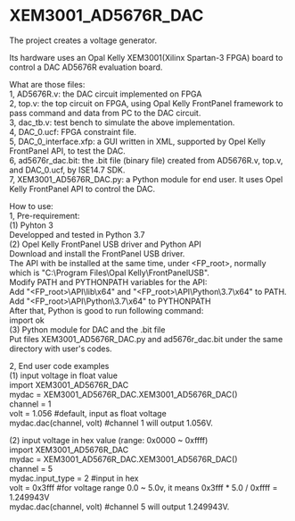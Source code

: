 # XEM3001_AD5676R_DAC
The project creates a voltage generator.   

Its hardware uses an Opal Kelly XEM3001(Xilinx Spartan-3 FPGA) board to control a DAC AD5676R evaluation board.  

What are those files:   
1, AD5676R.v: the DAC circuit implemented on FPGA  
2, top.v: the top circuit on FPGA, using Opal Kelly FrontPanel framework to pass command and data from PC to the DAC circuit.  
3, dac_tb.v: test bench to simulate the above implementation.  
4, DAC_0.ucf: FPGA constraint file.  
5, DAC_0_interface.xfp: a GUI written in XML, supported by Opel Kelly FrontPanel API, to test the DAC.  
6, ad5676r_dac.bit: the .bit file (binary file) created from AD5676R.v, top.v, and DAC_0.ucf, by ISE14.7 SDK.  
7, XEM3001_AD5676R_DAC.py: a Python module for end user. It uses Opel Kelly FrontPanel API to control the DAC.  

How to use:  
1, Pre-requirement:  
(1) Pyhton 3   
  Developped and tested in Python 3.7  
(2) Opel Kelly FrontPanel USB driver and Python API  
  Download and install the FrontPanel USB driver.   
  The API with be installed at the same time, under <FP_root>, normally which is "C:\Program Files\Opal Kelly\FrontPanelUSB\".  
  Modify PATH and PYTHONPATH variables for the API:   
        Add "<FP_root>\API\lib\x64" and "<FP_root>\API\Python\3.7\x64" to PATH.   
        Add "<FP_root>\API\Python\3.7\x64" to PYTHONPATH   
  After that, Python is good to run following command:  
   import ok  
(3) Python module for DAC and the .bit file  
  Put files XEM3001_AD5676R_DAC.py and ad5676r_dac.bit under the same directory with user's codes.  

2, End user code examples  
(1) input voltage in float value  
  import XEM3001_AD5676R_DAC  
  mydac = XEM3001_AD5676R_DAC.XEM3001_AD5676R_DAC()  
  channel = 1  
  volt = 1.056 #default, input as float voltage   
  mydac.dac(channel, volt) #channel 1 will output 1.056V.  

(2) input voltage in hex value (range: 0x0000 ~ 0xffff)  
  import XEM3001_AD5676R_DAC  
  mydac = XEM3001_AD5676R_DAC.XEM3001_AD5676R_DAC()  
  channel = 5  
  mydac.input_type = 2 #input in hex  
  volt = 0x3fff #for voltage range 0.0 ~ 5.0v, it means 0x3fff * 5.0 / 0xffff = 1.249943V  
  mydac.dac(channel, volt) #channel 5 will output 1.249943V.  
